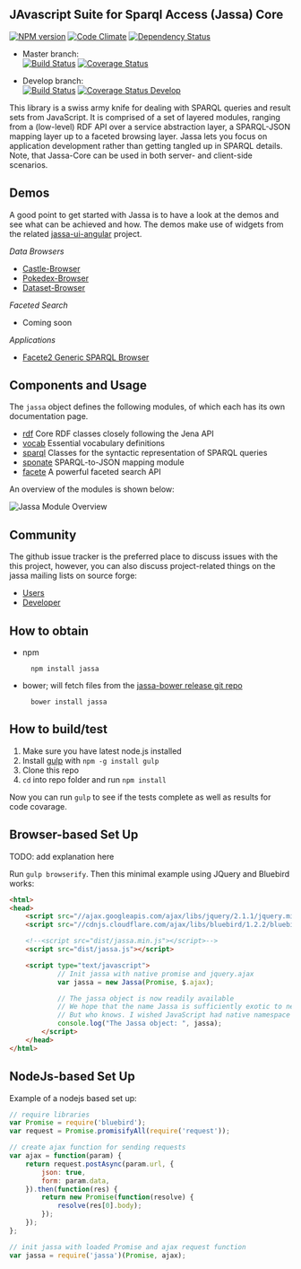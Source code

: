 ## JAvascript Suite for Sparql Access (Jassa) Core

[![NPM version](https://badge.fury.io/js/jassa-core.svg)](http://badge.fury.io/js/jassa-core) 
[![Code Climate](https://codeclimate.com/github/GeoKnow/Jassa-Core.png)](https://codeclimate.com/github/GeoKnow/Jassa-Core) 
[![Dependency Status](https://gemnasium.com/GeoKnow/Jassa-Core.svg)](https://gemnasium.com/GeoKnow/Jassa-Core)  

* Master branch:  
[![Build Status](https://travis-ci.org/GeoKnow/Jassa-Core.png?branch=master)](https://travis-ci.org/GeoKnow/Jassa-Core)
[![Coverage Status](https://coveralls.io/repos/GeoKnow/Jassa-Core/badge.png?branch=master)](https://coveralls.io/r/GeoKnow/Jassa-Core?branch=master) 

* Develop branch:  
[![Build Status](https://travis-ci.org/GeoKnow/Jassa-Core.png?branch=develop)](https://travis-ci.org/GeoKnow/Jassa-Core)
[![Coverage Status Develop](https://coveralls.io/repos/GeoKnow/Jassa-Core/badge.png?branch=develop)](https://coveralls.io/r/GeoKnow/Jassa-Core?branch=develop)


This library is a swiss army knife for dealing with SPARQL queries and result sets from JavaScript.
It is comprised of a set of layered modules, ranging from a (low-level) RDF API over a service abstraction layer, a SPARQL-JSON mapping layer up to a faceted browsing layer. Jassa lets you focus on application development rather than getting tangled up in SPARQL details.
Note, that Jassa-Core can be used in both server- and client-side scenarios.


## Demos

A good point to get started with Jassa is to have a look at the demos and see what can be achieved and how.
The demos make use of widgets from the related [jassa-ui-angular](https://github.com/GeoKnow/Jassa-UI-Angular) project.

_Data Browsers_

* [Castle-Browser](http://js.geoknow.eu/demos/jassa/sponate/sponate-castles.html)
* [Pokedex-Browser](http://js.geoknow.eu/demos/jassa/pokedex-browser/)
* [Dataset-Browser](http://js.geoknow.eu/demos/jassa/dataset-browser/)

_Faceted Search_

* Coming soon

_Applications_

* [Facete2 Generic SPARQL Browser](http://cstadler.aksw.org/facete2)

## Components and Usage

The `jassa` object defines the following modules, of which each has its own documentation page.

* [rdf](lib/rdf) Core RDF classes closely following the Jena API
* [vocab](lib/vocab) Essential vocabulary definitions
* [sparql](lib/sparql) Classes for the syntactic representation of SPARQL queries
* [sponate](lib/sponate) SPARQL-to-JSON mapping module
* [facete](lib/facete) A powerful faceted search API

An overview of the modules is shown below:

![Jassa Module Overview](jassa-doc/images/jassa-module-overview.png)

## Community

The github issue tracker is the preferred place to discuss issues with the this project, however,
you can also discuss project-related things on the jassa mailing lists on source forge:

* [Users](http://sourceforge.net/p/jassa/mailman/jassa-users/)
* [Developer](http://sourceforge.net/p/jassa/mailman/jassa-devel/)

## How to obtain

* npm 

        npm install jassa

* bower; will fetch files from the [jassa-bower release git repo](https://github.com/GeoKnow/Jassa-Bower)

        bower install jassa

## How to build/test

1. Make sure you have latest node.js installed
2. Install [gulp](http://gulpjs.com/) with `npm -g install gulp`
3. Clone this repo
4. `cd` into repo folder and run `npm install`

Now you can run `gulp` to see if the tests complete as well as results for code covarage.

## Browser-based Set Up

TODO: add explanation here

Run `gulp browserify`. Then this minimal example using JQuery and Bluebird works:

```html
<html>
<head>
    <script src="//ajax.googleapis.com/ajax/libs/jquery/2.1.1/jquery.min.js"></script>
    <script src="//cdnjs.cloudflare.com/ajax/libs/bluebird/1.2.2/bluebird.min.js"></script>

    <!--<script src="dist/jassa.min.js"></script>-->
    <script src="dist/jassa.js"></script>

    <script type="text/javascript">
            // Init jassa with native promise and jquery.ajax
            var jassa = new Jassa(Promise, $.ajax);

            // The jassa object is now readily available
            // We hope that the name Jassa is sufficiently exotic to never cause a name clash
            // But who knows. I wished JavaScript had native namespace support...
            console.log("The Jassa object: ", jassa);
        </script>
    </head>
</html>
```

## NodeJs-based Set Up

Example of a nodejs based set up:

```js
// require libraries
var Promise = require('bluebird');
var request = Promise.promisifyAll(require('request'));

// create ajax function for sending requests
var ajax = function(param) {
    return request.postAsync(param.url, {
        json: true,
        form: param.data,
    }).then(function(res) {
        return new Promise(function(resolve) {
            resolve(res[0].body);
        });
    });
};

// init jassa with loaded Promise and ajax request function
var jassa = require('jassa')(Promise, ajax);
```





